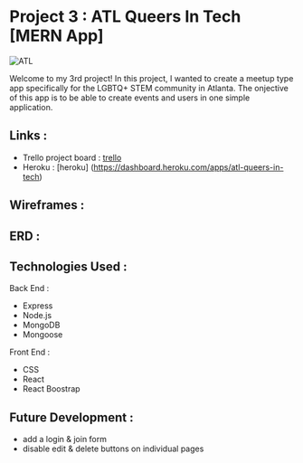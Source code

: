# Project 3 : ATL Queers In Tech [MERN App]
![ATL](https://user-images.githubusercontent.com/50855671/62056964-ab8c2f00-b1ec-11e9-8900-57bd8551317c.png)

Welcome to my 3rd project! In this project, I wanted to create a meetup type app specifically for the LGBTQ+ STEM community in Atlanta. The onjective of this app is to be able to create events and users in one simple application. 

## Links :

* Trello project board : [trello](https://trello.com/b/uZO1gNOM/janackeh-project-3)
* Heroku : [heroku] (https://dashboard.heroku.com/apps/atl-queers-in-tech)

## Wireframes :

## ERD :

## Technologies Used : 
Back End :
* Express
* Node.js
* MongoDB
* Mongoose

Front End :
* CSS
* React
* React Boostrap 


## Future Development :
* add a login & join form
* disable edit & delete buttons on individual pages

